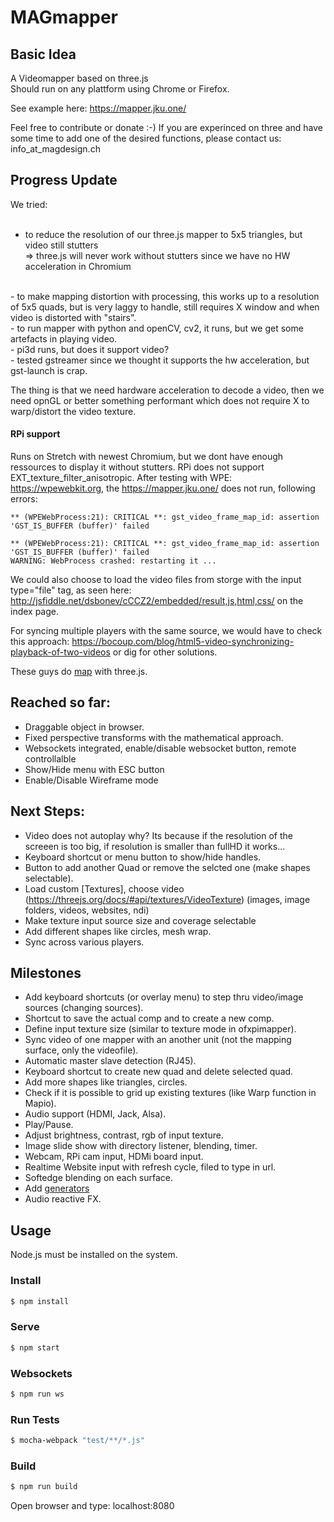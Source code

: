# MAGmapper
## Basic Idea
A Videomapper based on three.js</br>
Should run on any plattform using Chrome or Firefox.

See example here: https://mapper.jku.one/

Feel free to contribute or donate :-)
If you are experinced on three and have some time to add one of the desired functions, please contact us: info_at_magdesign.ch


## Progress Update
We tried:</br>
</br>
- to reduce the resolution of our three.js mapper to 5x5 triangles, but video still stutters</br>
=> three.js will never work without stutters since we have no HW acceleration in Chromium
</br>
- to make mapping distortion with processing, this works up to a resolution of 5x5 quads, but is very laggy to handle, still requires X window and when video is distorted with "stairs". 
</br>
- to run mapper with python and openCV, cv2, it runs, but we get some artefacts in playing video.
</br>
- pi3d runs, but does it support video?
</br>
- tested gstreamer since we thought it supports the hw acceleration, but gst-launch is crap.
</br>

The thing is that we need hardware acceleration to decode a video, then we need opnGL or better something performant which does not require X to warp/distort the video texture.

#### RPi support
Runs on Stretch with newest Chromium, but we dont have enough ressources to display it without stutters. 
RPi does not support EXT_texture_filter_anisotropic.
After testing with WPE: https://wpewebkit.org, the https://mapper.jku.one/ does not run, following errors: 
```CONSOLE WARN THREE.WebGLRenderer: EXT_texture_filter_anisotropic extension not supported.
** (WPEWebProcess:21): CRITICAL **: gst_video_frame_map_id: assertion 'GST_IS_BUFFER (buffer)' failed

** (WPEWebProcess:21): CRITICAL **: gst_video_frame_map_id: assertion 'GST_IS_BUFFER (buffer)' failed
WARNING: WebProcess crashed: restarting it ...
```
 

We could also choose to load the video files from storge with the input type="file" tag, as seen here: http://jsfiddle.net/dsbonev/cCCZ2/embedded/result,js,html,css/  on the index page.</br>

For syncing multiple players with the same source, we would have to check this approach: https://bocoup.com/blog/html5-video-synchronizing-playback-of-two-videos or dig for other solutions.

These guys do [map](http://www.floz.fr/Tsuki8Projection-mapping-in-Japan) with three.js. 


## Reached so far:

- Draggable object in browser.
- Fixed perspective transforms with the mathematical approach.
- Websockets integrated, enable/disable websocket button, remote controllalble
- Show/Hide menu with ESC button
- Enable/Disable Wireframe mode


## Next Steps:

- Video does not autoplay why? Its because if the resolution of the screeen is too big, if resolution is smaller than fullHD it works...
- Keyboard shortcut or menu button to show/hide handles.
- Button to add another Quad or remove the selcted one (make shapes selectable).
- Load custom [Textures], choose video (https://threejs.org/docs/#api/textures/VideoTexture) (images, image folders, videos, websites, ndi)
- Make texture input source size and coverage selectable
- Add different shapes like circles, mesh wrap.
- Sync across various players.

## Milestones

- Add keyboard shortcuts (or overlay menu) to step thru video/image sources (changing sources).
- Shortcut to save the actual comp and to create a new comp.
- Define input texture size (similar to texture mode in ofxpimapper).
- Sync video of one mapper with an another unit (not the mapping surface, only the videofile).
- Automatic master slave detection (RJ45).
- Keyboard shortcut to create new quad and delete selected quad.
- Add more shapes like triangles, circles.
- Check if it is possible to grid up existing textures (like Warp function in Mapio).
- Audio support (HDMI, Jack, Alsa).
- Play/Pause.
- Adjust brightness, contrast, rgb of input texture.
- Image slide show with directory listener, blending, timer.
- Webcam, RPi cam input, HDMi board input.
- Realtime Website input with refresh cycle, filed to type in url.
- Softedge blending on each surface.
- Add [generators](https://threejs.org/examples/?q=partic#canvas_particles_sprites)
- Audio reactive FX.


## Usage

Node.js must be installed on the system.

### Install
```sh
$ npm install
```

### Serve
```sh
$ npm start
```

### Websockets
```sh
$ npm run ws
```


### Run Tests
```sh
$ mocha-webpack "test/**/*.js"
```


### Build
```sh
$ npm run build
```

Open browser and type: localhost:8080
